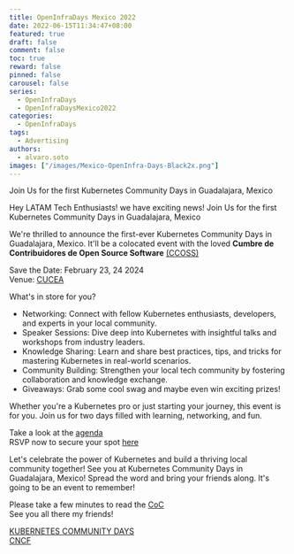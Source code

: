 ```yaml
---
title: OpenInfraDays Mexico 2022
date: 2022-06-15T11:34:47+08:00
featured: true
draft: false
comment: false
toc: true
reward: false
pinned: false
carousel: false
series:
  - OpenInfraDays
  - OpenInfraDaysMexico2022
categories:
  - OpenInfraDays
tags: 
  - Advertising
authors:
  - alvaro.soto
images: ["/images/Mexico-OpenInfra-Days-Black2x.png"]
---
```


Join Us for the first Kubernetes Community Days in Guadalajara, Mexico

<!--more-->

Hey LATAM Tech Enthusiasts! we have exciting news!
Join Us for the first Kubernetes Community Days in Guadalajara, Mexico

We're thrilled to announce the first-ever Kubernetes Community Days in Guadalajara, Mexico. It'll be a colocated event with the loved **Cumbre de Contribuidores de Open Source Software** [(CCOSS)](https://ccoss.org/)

Save the Date: February 23, 24 2024\
Venue: [CUCEA](https://ccoss.org/blog/sede-2023/)

What's in store for you?
 - Networking: Connect with fellow Kubernetes enthusiasts, developers, and experts in your local community.
 - Speaker Sessions: Dive deep into Kubernetes with insightful talks and workshops from industry leaders.
 - Knowledge Sharing: Learn and share best practices, tips, and tricks for mastering Kubernetes in real-world scenarios.
 - Community Building: Strengthen your local tech community by fostering collaboration and knowledge exchange.
 - Giveaways: Grab some cool swag and maybe even win exciting prizes!

Whether you're a Kubernetes pro or just starting your journey, this event is for you. Join us for two days filled with learning, networking, and fun.

Take a look at the [agenda](https://ccoss.org/agenda/)\
RSVP now to secure your spot [here](https://ccoss.org/tickets/)

Let's celebrate the power of Kubernetes and build a thriving local community together! See you at Kubernetes Community Days in Guadalajara, Mexico!
Spread the word and bring your friends along. It's going to be an event to remember! 

Please take a few minutes to read the [CoC](https://ccoss.org/coc/)\
See you all there my friends!

[KUBERNETES COMMUNITY DAYS](https://www.cncf.io/kcds/)\
[CNCF](https://www.cncf.io/)
